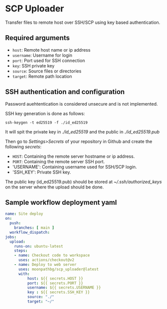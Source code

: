 # SCP Uploader

Transfer files to remote host over SSH/SCP using key based authentication.

## Required arguments

- `host`: Remote host name or ip address
- `username`: Username for login
- `port`: Port used for SSH connection
- `key`: SSH private key
- `source`: Source files or directories
- `target`: Remote path location

## SSH authentication and configuration

Password auehtentication is considered unsecure and is not implemented.

SSH key generation is done as follows:
```
ssh-keygen -t ed25519 -f ./id_ed25519
```
It will spit the private key in *./id_ed25519* and the public in *./id_ed25519.pub*

Then go to *Settings>Secrets* of your repository in Github and create the following *secrets*:

- `HOST`: Containing the remote server hostname or ip address.
- `PORT`: Containing the remote server SSH port.
- 'USERNAME': Containing username used for SSH/SCP login.
- 'SSH_KEY': Private SSH key.

The public key (id_ed25519.pub) should be stored at *~/.ssh/authorized_keys* on the server where the upload should be done.


## Sample workflow deployment yaml

```yml
name: Site deploy
on:
  push:
    branches: [ main ]
  workflow_dispatch:
jobs:
  upload:
    runs-on: ubuntu-latest
    steps:
    - name: Checkout code to workspace
      uses: actions/checkout@v2
    - name: Deploy to web server
      uses: moonpathbg/scp_uploader@latest
      with:
          host: ${{ secrets.HOST }}
          port: ${{ secrets.PORT }}
          username: ${{ secrets.USERNAME }}
          key : ${{ secrets.SSH_KEY }}
          source: "./"
          target: "~/"
```
